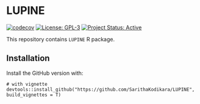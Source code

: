 # LUPINE
[![codecov](https://codecov.io/gh/SarithaKodikara/LUPINE/branch/main/graph/badge.svg)](https://app.codecov.io/gh/SarithaKodikara/LUPINE)
[![License: GPL-3](https://img.shields.io/badge/license-GPL--3-blue.svg)](https://opensource.org/licenses/GPL-3.0)
[![Project Status: Active](https://img.shields.io/badge/project%20status-active-brightgreen.svg)](https://example.com) 

This repository contains `LUPINE` R package.

## Installation

Install the GitHub version with:

```{r}
# with vignette
devtools::install_github("https://github.com/SarithaKodikara/LUPINE", build_vignettes = T)
```



